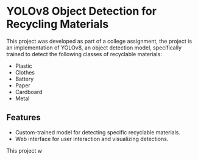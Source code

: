 # YOLOv8 Object Detection for Recycling Materials

This project was developed as part of a college assignment, the project is an implementation of YOLOv8, an object detection model, specifically trained to detect the following classes of recyclable materials:
- Plastic
- Clothes
- Battery
- Paper
- Cardboard
- Metal

## Features

- Custom-trained model for detecting specific recyclable materials.
- Web interface for user interaction and visualizing detections.

This project w
